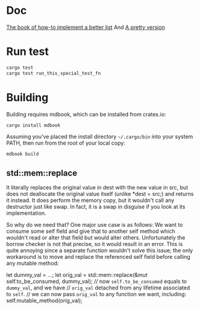 # Doc
[The book of how-to implement a better list](https://rust-unofficial.github.io/too-many-lists/index.html)
And [A pretty version](https://rust-unofficial.github.io/too-many-lists/)

# Run test

```sh
cargo test
cargo test run_this_special_test_fn
```

# Building

Building requires mdbook, which can be installed from crates.io:

```sh
cargo install mdbook
```

Assuming you've placed the install directory `~/.cargo/bin` into your system PATH, then run from the root of your local copy:

```sh
mdbook build
```

## std::mem::replace

It literally replaces the original value in dest with the new value in src, but does not deallocate the original value itself (unlike *dest = src;) and returns it instead. It does perform the memory copy, but it wouldn't call any destructor just like swap. In fact, it is a swap in disguise if you look at its implementation.

So why do we need that? One major use case is as follows: We want to consume some self field and give that to another self method which wouldn't read or alter that field but would alter others. Unfortunately the borrow checker is not that precise, so it would result in an error. This is quite annoying since a separate function wouldn't solve this issue; the only workaround is to move and replace the referenced self field before calling any mutable method:

let dummy_val = ...;
let orig_val = std::mem::replace(&mut self.to_be_consumed, dummy_val);
// now `self.to_be_consumed` equals to `dummy_val`, and we have
// `orig_val` detached from any lifetime associated to `self`.
// we can now pass `orig_val` to any function we want, including:
self.mutable_method(orig_val);
